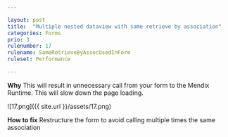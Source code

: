 ```yaml
---

layout: post
title:  "Multiple nested dataview with same retrieve by association"
categories: Forms
prio: 3
rulenumber: 17
rulename: SameRetrieveByAssocUsedInForm
ruleset: Performance

---
```


**Why**
This will result in unnecessary call from your form to the Mendix Runtime. This will slow down the page loading.

![17.png]({{ site.url }}/assets/17.png)

**How to fix**
Restructure the form to avoid calling multiple times the same association